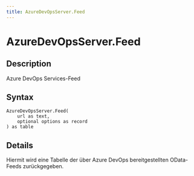 ```yaml
---
title: AzureDevOpsServer.Feed
---
```


# AzureDevOpsServer.Feed


## Description

Azure DevOps Services-Feed


## Syntax

```powerquery
AzureDevOpsServer.Feed(
    url as text,
    optional options as record
) as table
```


## Details

Hiermit wird eine Tabelle der über Azure DevOps bereitgestellten OData-Feeds zurückgegeben.



